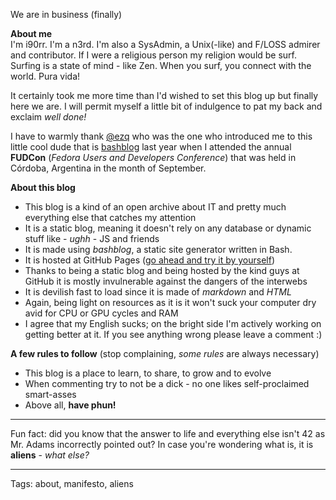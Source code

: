 We are in business (finally)

**About me**                                                                             
I'm i90rr. I'm a n3rd. I'm also a SysAdmin, a Unix(-like) and F/LOSS admirer and contributor. If I were a religious person my religion would be surf. Surfing is a state of mind - like Zen. When you surf, you connect with the world. Pura vida!

It certainly took me more time than I'd wished to set this blog up but finally here we are. I will permit myself a little bit of indulgence to pat my back and exclaim *well done!*

I have to warmly thank [@ezq](https://cardinali.org "Ezequiel Cardinali") who was the one who introduced me to this little cool dude that is [bashblog](https://github.com/cfenollosa/bashblog) last year when I attended the annual **FUDCon** (*Fedora Users and Developers Conference*) that was held in Córdoba, Argentina in the month of September.

**About this blog**                                                                 

* This blog is a kind of an open archive about IT and pretty much everything else that catches my attention
* It is a static blog, meaning it doesn't rely on any database or dynamic stuff like - *ughh* - JS and friends
* It is made using *bashblog*, a static site generator written in Bash.
* It is hosted at GitHub Pages ([go ahead and try it by yourself](https://pages.github.com "GitHub Pages"))
* Thanks to being a static blog and being hosted by the kind guys at GitHub it is mostly invulnerable against the dangers of the interwebs
* It is devilish fast to load since it is made of *markdown* and *HTML*
* Again, being light on resources as it is it won't suck your computer dry avid for CPU or GPU cycles and RAM
* I agree that my English sucks; on the bright side I'm actively working on getting better at it. If you see anything wrong please leave a comment :)

**A few rules to follow** (stop complaining, *some rules* are always necessary)                                  

* This blog is a place to learn, to share, to grow and to evolve
* When commenting try to not be a dick - no one likes self-proclaimed smart-asses
* Above all, **have phun!**

***
Fun fact: did you know that the answer to life and everything else isn't 42 as Mr. Adams incorrectly pointed out? In case you're wondering what is, it is **aliens** - *what else?*
***


Tags: about, manifesto, aliens

